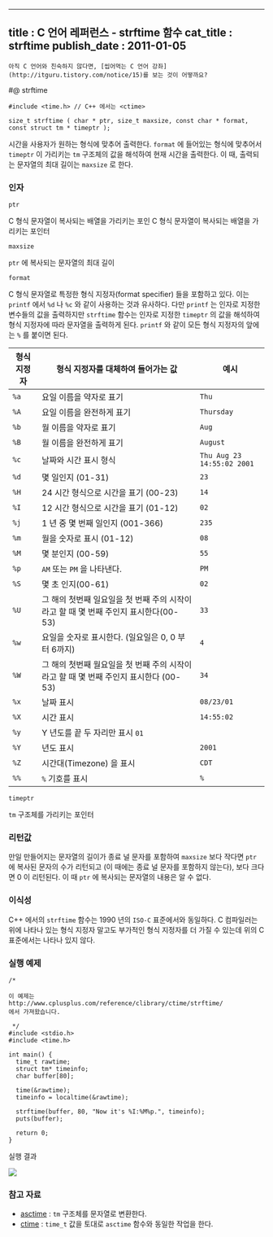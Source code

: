 ----------------
title : C 언어 레퍼런스 - strftime 함수
cat_title :  strftime
publish_date : 2011-01-05
--------------



```warning
아직 C 언어와 친숙하지 않다면, [씹어먹는 C 언어 강좌](http://itguru.tistory.com/notice/15)를 보는 것이 어떻까요?

```

#@ strftime

```info-format
#include <time.h> // C++ 에서는 <ctime>

size_t strftime ( char * ptr, size_t maxsize, const char * format, const struct tm * timeptr );
```


시간을 사용자가 원하는 형식에 맞추어 출력한다.
`format` 에 들어있는 형식에 맞추어서 `timeptr` 이 가리키는 `tm` 구조체의 값을 해석하여 현재 시간을 출력한다. 이 때, 출력되는 문자열의 최대 길이는 `maxsize` 로 한다.



###  인자




`ptr`

C 형식 문자열이 복사되는 배열을 가리키는 포인 C 형식 문자열이 복사되는 배열을 가리키는 포인터

`maxsize`

`ptr` 에 복사되는 문자열의 최대 길이

`format`

C 형식 문자열로 특정한 형식 지정자(format specifier) 들을 포함하고 있다. 이는 `printf` 에서 `%d` 나 `%c` 와 같이 사용하는 것과 유사하다. 다만 `printf` 는 인자로 지정한 변수들의 값을 출력하지만 `strftime` 함수는 인자로 지정한 `timeptr` 의 값을 해석하여 형식 지정자에 따라 문자열을 출력하게 된다. `printf` 와 같이 모든 형식 지정자의 앞에는 `%` 를 붙이면 된다.

|형식 지정자| 형식 지정자를 대체하여 들어가는 값|예시|
|---------|---------------------------|----|
|`%a`|요일 이름을 약자로 표기|`Thu`|
|`%A`|요일 이름을 완전하게 표기|`Thursday`|
|`%b`|월 이름을 약자로 표기|`Aug`|
|`%B`|월 이름을 완전하게 표기|`August`|
|`%c`|날짜와 시간 표시 형식|`Thu Aug 23 14:55:02 2001`|
|`%d`|몇 일인지 (01-31)|`23`|
|`%H`|24 시간 형식으로 시간을 표기 (00-23)|`14`|
|`%I`|12 시간 형식으로 시간을 표기 (01-12)|`02`|
|`%j`|1 년 중 몇 번째 일인지 (001-366)|`235`|
|`%m`|월을 숫자로 표시 (01-12)|`08`|
|`%M`|몇 분인지 (00-59)|`55`|
|`%p`|`AM` 또는 `PM` 을 나타낸다.|`PM`|
|`%S`|몇 초 인지(00-61)|`02`|
|`%U`|그 해의 첫번째 일요일을 첫 번째 주의 시작이라고 할 때 몇 번째 주인지 표시한다(00-53)|`33`|
|`%w`|요일을 숫자로 표시한다. (일요일은 0, 0 부터 6까지)|`4`|
|`%W`|그 해의 첫번째 월요일을 첫 번째 주의 시작이라고 할 때 몇 번째 주인지 표시한다 (00-53)|`34`|
|`%x`|날짜 표시|`08/23/01`|
|`%X`|시간 표시|`14:55:02`|
|`%y`|Y 년도를 끝 두 자리만 표시 `01`|
|`%Y`|년도 표시|`2001`|
|`%Z`|시간대(Timezone) 을 표시|`CDT`|
|`%%`|`%` 기호를 표시|`%`|

`timeptr`

`tm` 구조체를 가리키는 포인터




###  리턴값


만일 만들어지는 문자열의 길이가 종료 널 문자를 포함하여 `maxsize` 보다 작다면 `ptr` 에 복사된 문자의 수가 리턴되고 (이 때에는 종료 널 문자를 포함하지 않는다), 보다 크다면 0 이 리턴된다. 이 때 `ptr` 에 복사되는 문자열의 내용은 알 수 없다.




###  이식성


C++ 에서의 `strftime` 함수는 1990 년의 `ISO-C` 표준에서와 동일하다. C 컴파일러는 위에 나타나 있는 형식 지정자 말고도 부가적인 형식 지정자를 더 가질 수 있는데 위의 C 표준에서는 나타나 있지 않다.



###  실행 예제




```cpp-formatted
/*

이 예제는
http://www.cplusplus.com/reference/clibrary/ctime/strftime/
에서 가져왔습니다.

 */
#include <stdio.h>
#include <time.h>

int main() {
  time_t rawtime;
  struct tm* timeinfo;
  char buffer[80];

  time(&rawtime);
  timeinfo = localtime(&rawtime);

  strftime(buffer, 80, "Now it's %I:%M%p.", timeinfo);
  puts(buffer);

  return 0;
}
```


실행 결과


![](http://img1.daumcdn.net/thumb/R1920x0/?fname=http%3A%2F%2Fcfile24.uf.tistory.com%2Fimage%2F111039584D246E6A33FF6E)

###  참고 자료

* [asctime](http://itguru.tistory.com/116)  :  `tm` 구조체를 문자열로 변환한다.
* [ctime](http://itguru.tistory.com/118)  :  `time_t` 값을 토대로 `asctime` 함수와 동일한 작업을 한다.